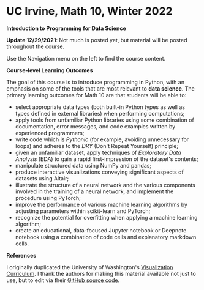 # UC Irvine, Math 10, Winter 2022 

**Introduction to Programming for Data Science**

**Update 12/29/2021**: Not much is posted yet, but material will be posted throughout the course.

Use the Navigation menu on the left to find the course content. 


**Course-level Learning Outcomes**

The goal of this course is to introduce programming in Python, with an emphasis on some of the tools that are most relevant to **data science**.  The primary learning outcomes for Math 10 are that students will be able to:
* select appropriate data types (both built-in Python types as well as types defined in external libraries) when performing computations;
* apply tools from unfamiliar Python libraries using some combination of documentation, error messages, and code examples written by experienced programmers;
* write code which is *Pythonic* (for example, avoiding unnecessary for loops) and adheres to the *DRY* (Don't Repeat Yourself) principle; 
* given an unfamiliar dataset, apply techniques of *Exploratory Data Analysis* (EDA) to gain a rapid first-impression of the dataset's contents;
* manipulate structured data using NumPy and pandas;
* produce interactive visualizations conveying significant aspects of datasets using Altair;
* illustrate the structure of a neural network and the various components involved in the training of a neural network, and implement the procedure using PyTorch;
* improve the performance of various machine learning algorithms by adjusting parameters within scikit-learn and PyTorch;
* recognize the potential for overfitting when applying a machine learning algorithm;
* create an educational, data-focused Jupyter notebook or Deepnote notebook using a combination of code cells and explanatory markdown cells.

**References**

I originally duplicated the University of Washington's [Visualization Curriculum](https://uwdata.github.io/visualization-curriculum/intro.html).
I thank the authors for making this material available not just to use, but to edit via their [GitHub source code](https://github.com/uwdata/visualization-curriculum).